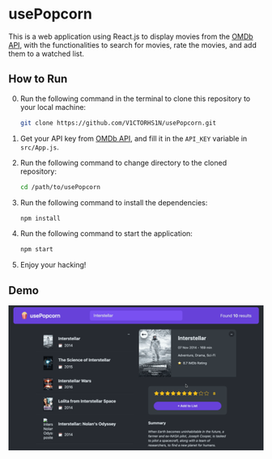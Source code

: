 # usePopcorn
This is a web application using React.js to display movies from the [OMDb API](https://www.omdbapi.com/), with the functionalities to search for movies, rate the movies, and add them to a watched list.

## How to Run
0. Run the following command in the terminal to clone this repository to your local machine:
    ```bash
    git clone https://github.com/V1CTORHS1N/usePopcorn.git
    ```

1. Get your API key from [OMDb API](https://www.omdbapi.com/), and fill it in the `API_KEY` variable in `src/App.js`.

2. Run the following command to change directory to the cloned repository:
    ```bash
    cd /path/to/usePopcorn
    ```

3. Run the following command to install the dependencies:
    ```bash
    npm install
    ```
4. Run the following command to start the application:
    ```bash
    npm start
    ```

5. Enjoy your hacking!


## Demo
![snippet](images/Web.gif)
